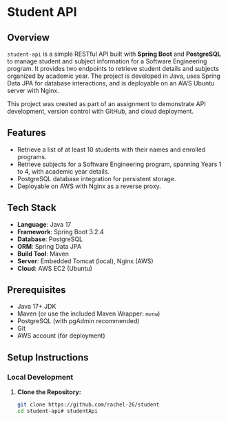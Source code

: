 # Student API

## Overview
`student-api` is a simple RESTful API built with **Spring Boot** and **PostgreSQL** to manage student and subject information for a Software Engineering program. It provides two endpoints to retrieve student details and subjects organized by academic year. The project is developed in Java, uses Spring Data JPA for database interactions, and is deployable on an AWS Ubuntu server with Nginx.

This project was created as part of an assignment to demonstrate API development, version control with GitHub, and cloud deployment.

## Features
- Retrieve a list of at least 10 students with their names and enrolled programs.
- Retrieve subjects for a Software Engineering program, spanning Years 1 to 4, with academic year details.
- PostgreSQL database integration for persistent storage.
- Deployable on AWS with Nginx as a reverse proxy.

## Tech Stack
- **Language**: Java 17
- **Framework**: Spring Boot 3.2.4
- **Database**: PostgreSQL
- **ORM**: Spring Data JPA
- **Build Tool**: Maven
- **Server**: Embedded Tomcat (local), Nginx (AWS)
- **Cloud**: AWS EC2 (Ubuntu)

## Prerequisites
- Java 17+ JDK
- Maven (or use the included Maven Wrapper: `mvnw`)
- PostgreSQL (with pgAdmin recommended)
- Git
- AWS account (for deployment)

## Setup Instructions

### Local Development
1. **Clone the Repository:**
   ```bash
   git clone https://github.com/rachel-26/student
   cd student-api#   s t u d e n t A p i  
 
